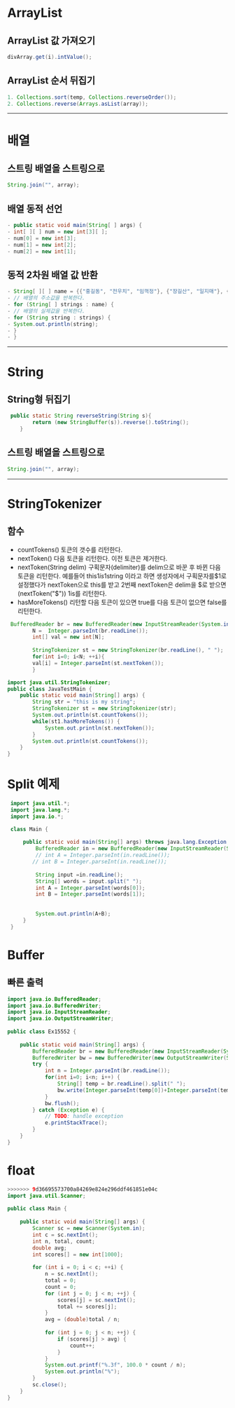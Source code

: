 
# ArrayList

## ArrayList 값 가져오기 
```java
divArray.get(i).intValue();
```

## ArrayList 순서 뒤집기
```java
1. Collections.sort(temp, Collections.reverseOrder());
2. Collections.reverse(Arrays.asList(array));
```

<hr/>


# 배열
## 스트링 배열을 스트링으로
```java
String.join("", array);
```

## 배열 동적 선언
```java
- public static void main(String[ ] args) {
- int[ ][ ] num = new int[3][ ];
- num[0] = new int[3];
- num[1] = new int[2];
- num[2] = new int[1];
```

## 동적 2차원 배열 값 반환
```java
- String[ ][ ] name = {{"홍길동", "전우치", "임꺽정"}, {"장길산", "일지매"}, {"조세형"}};
- // 배열의 주소값을 반복한다.
- for (String[ ] strings : name) {
- // 배열의 실제값을 반복한다.
- for (String string : strings) {
- System.out.println(string);
- }
- }
```

<hr/>

# String
## String형 뒤집기
```java
 public static String reverseString(String s){
        return (new StringBuffer(s)).reverse().toString();
    }
```

## 스트링 배열을 스트링으로
```java
String.join("", array);
```

<hr/>

# StringTokenizer
## 함수
* countTokens()                            토큰의 갯수를 리턴한다.
* nextToken()                                다음 토큰을 리턴한다. 이전 토큰은 제거한다.
* nextToken(String delim)                구획문자(delimiter)를 delim으로 바꾼 후 바뀐 다음 토큰을 리턴한다. 예를들어 this$1is$1string 이라고 하면 생성자에서 구획문자를$1로 설정했다가 nextToken으로 this를 받고 2번째 nextToken은 delim을 $로 받으면(nextToken("$")) 1is를 리턴한다.
* hasMoreTokens()                        리턴할 다음 토큰이 있으면 true를 다음 토큰이 없으면 false를 리턴한다.




```java
 BufferedReader br = new BufferedReader(new InputStreamReader(System.in));
        N =  Integer.parseInt(br.readLine());
        int[] val = new int[N];
        
        StringTokenizer st = new StringTokenizer(br.readLine(), " ");
        for(int i=0; i<N; ++i){
        val[i] = Integer.parseInt(st.nextToken());
        }
```

```java
import java.util.StringTokenizer; 
public class JavaTestMain { 
	public static void main(String[] args) { 
		String str = "this is my string"; 
		StringTokenizer st = new StringTokenizer(str); 
		System.out.println(st.countTokens()); 
		while(st1.hasMoreTokens()) { 
			System.out.println(st.nextToken()); 
		} 
		System.out.println(st.countTokens()); 
	} 
}
```


# Split 예제
```java
 import java.util.*;
 import java.lang.*;
 import java.io.*;

 class Main {
    
     public static void main(String[] args) throws java.lang.Exception {
         BufferedReader in = new BufferedReader(new InputStreamReader(System.in));
         // int A = Integer.parseInt(in.readLine());
        // int B = Integer.parseInt(in.readLine());
        
         String input =in.readLine();
         String[] words = input.split(" ");
         int A = Integer.parseInt(words[0]);
         int B = Integer.parseInt(words[1]);
        
        
         System.out.println(A+B);
     }
 }
```

# Buffer
## 빠른 출력
``` JAVA
import java.io.BufferedReader;
import java.io.BufferedWriter;
import java.io.InputStreamReader;
import java.io.OutputStreamWriter;
 
public class Ex15552 {
 
    public static void main(String[] args) {
        BufferedReader br = new BufferedReader(new InputStreamReader(System.in));
        BufferedWriter bw = new BufferedWriter(new OutputStreamWriter(System.out));
        try {
            int n = Integer.parseInt(br.readLine());
            for(int i=0; i<n; i++) {
                String[] temp = br.readLine().split(" ");
                bw.write(Integer.parseInt(temp[0])+Integer.parseInt(temp[1])+"\n");
            }
            bw.flush();
        } catch (Exception e) {
            // TODO: handle exception
            e.printStackTrace();
        }
    }
}
```

# float
```java
>>>>>>> 9d36695573700a84269e824e296ddf461851e04c
import java.util.Scanner;
 
public class Main {
 
    public static void main(String[] args) {
        Scanner sc = new Scanner(System.in);
        int c = sc.nextInt();
        int n, total, count;
        double avg;
        int scores[] = new int[1000];
         
        for (int i = 0; i < c; ++i) {
            n = sc.nextInt();
            total = 0;
            count = 0;
            for (int j = 0; j < n; ++j) {
                scores[j] = sc.nextInt();
                total += scores[j];
            }
            avg = (double)total / n;
             
            for (int j = 0; j < n; ++j) {
                if (scores[j] > avg) {
                    count++;
                }
            }
            System.out.printf("%.3f", 100.0 * count / n);
            System.out.println("%");
        }
        sc.close();
    }
}
```

